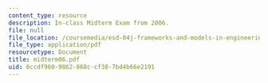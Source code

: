 ```yaml
---
content_type: resource
description: In-class Midterm Exam from 2006.
file: null
file_location: /coursemedia/esd-04j-frameworks-and-models-in-engineering-systems-engineering-system-design-spring-2007/6ccdf9609862868ccf387bd4b66e2191_midterm06.pdf
file_type: application/pdf
resourcetype: Document
title: midterm06.pdf
uid: 6ccdf960-9862-868c-cf38-7bd4b66e2191
---
```

